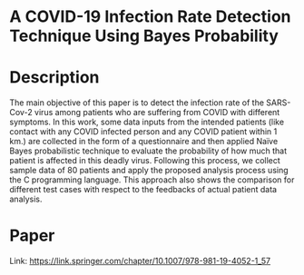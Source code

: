 # A COVID-19 Infection Rate Detection Technique Using Bayes Probability
# Description
The main objective of this paper is to detect the infection rate of the SARS-Cov-2 virus among patients who are suffering from COVID with different symptoms. In this work, some data inputs from the intended patients (like contact with any COVID infected person and any COVID patient within 1 km.) are collected in the form of a questionnaire and then applied Naïve Bayes probabilistic technique to evaluate the probability of how much that patient is affected in this deadly virus. Following this process, we collect sample data of 80 patients and apply the proposed analysis process using the C programming language. This approach also shows the comparison for different test cases with respect to the feedbacks of actual patient data analysis.
<br>
# Paper
Link: https://link.springer.com/chapter/10.1007/978-981-19-4052-1_57
